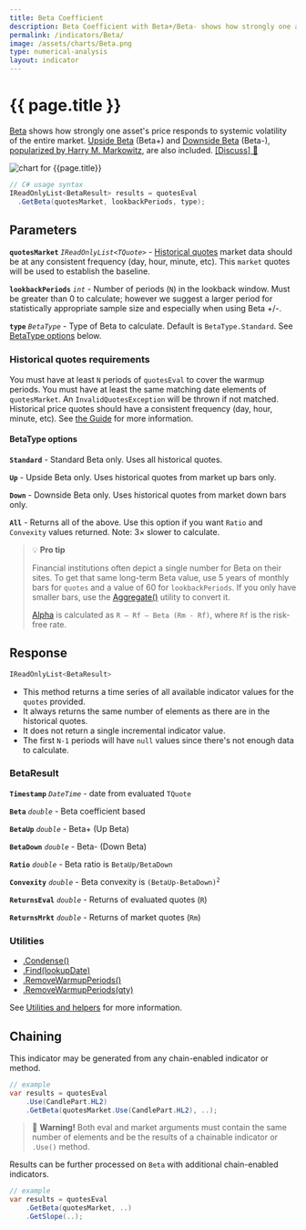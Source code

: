 ```yaml
---
title: Beta Coefficient
description: Beta Coefficient with Beta+/Beta- shows how strongly one asset's price responds to systemic volatility of the entire market.  Upside Beta (Beta+) and Downside Beta (Beta-),  popularized by Harry M. Markowitz, are also included.
permalink: /indicators/Beta/
image: /assets/charts/Beta.png
type: numerical-analysis
layout: indicator
---
```


# {{ page.title }}

[Beta](https://en.wikipedia.org/wiki/Beta_(finance)) shows how strongly one asset's price responds to systemic volatility of the entire market.  [Upside Beta](https://en.wikipedia.org/wiki/Upside_beta) (Beta+) and [Downside Beta](https://en.wikipedia.org/wiki/Downside_beta) (Beta-), [popularized by Harry M. Markowitz](https://www.jstor.org/stable/j.ctt1bh4c8h), are also included.
[[Discuss] &#128172;]({{site.github.repository_url}}/discussions/268 "Community discussion about this indicator")

![chart for {{page.title}}]({{site.baseurl}}{{page.image}})

```csharp
// C# usage syntax
IReadOnlyList<BetaResult> results = quotesEval
  .GetBeta(quotesMarket, lookbackPeriods, type);
```

## Parameters

**`quotesMarket`** _`IReadOnlyList<TQuote>`_ - [Historical quotes]({{site.baseurl}}/guide/#historical-quotes) market data should be at any consistent frequency (day, hour, minute, etc).  This `market` quotes will be used to establish the baseline.

**`lookbackPeriods`** _`int`_ - Number of periods (`N`) in the lookback window.  Must be greater than 0 to calculate; however we suggest a larger period for statistically appropriate sample size and especially when using Beta +/-.

**`type`** _`BetaType`_ -  Type of Beta to calculate.  Default is `BetaType.Standard`. See [BetaType options](#betatype-options) below.

### Historical quotes requirements

You must have at least `N` periods of `quotesEval` to cover the warmup periods.  You must have at least the same matching date elements of `quotesMarket`.  An `InvalidQuotesException` will be thrown if not matched.  Historical price quotes should have a consistent frequency (day, hour, minute, etc).  See [the Guide]({{site.baseurl}}/guide/#historical-quotes) for more information.

#### BetaType options

**`Standard`** - Standard Beta only.  Uses all historical quotes.

**`Up`** - Upside Beta only.  Uses historical quotes from market up bars only.

**`Down`** - Downside Beta only.  Uses historical quotes from market down bars only.

**`All`** - Returns all of the above.  Use this option if you want `Ratio` and `Convexity` values returned.  Note: 3× slower to calculate.

> &#128161; **Pro tip**
>
> Financial institutions often depict a single number for Beta on their sites.  To get that same long-term Beta value, use 5 years of monthly bars for `quotes` and a value of 60 for `lookbackPeriods`.  If you only have smaller bars, use the [Aggregate()]({{site.baseurl}}/utilities#resize-quote-history) utility to convert it.
>
> [Alpha](https://en.wikipedia.org/wiki/Alpha_(finance)) is calculated as `R – Rf – Beta (Rm - Rf)`, where `Rf` is the risk-free rate.

## Response

```csharp
IReadOnlyList<BetaResult>
```

- This method returns a time series of all available indicator values for the `quotes` provided.
- It always returns the same number of elements as there are in the historical quotes.
- It does not return a single incremental indicator value.
- The first `N-1` periods will have `null` values since there's not enough data to calculate.

### BetaResult

**`Timestamp`** _`DateTime`_ - date from evaluated `TQuote`

**`Beta`** _`double`_ - Beta coefficient based

**`BetaUp`** _`double`_ - Beta+ (Up Beta)

**`BetaDown`** _`double`_ - Beta- (Down Beta)

**`Ratio`** _`double`_ - Beta ratio is `BetaUp/BetaDown`

**`Convexity`** _`double`_ - Beta convexity is <code>(BetaUp-BetaDown)<sup>2</sup></code>

**`ReturnsEval`** _`double`_ - Returns of evaluated quotes (`R`)

**`ReturnsMrkt`** _`double`_ - Returns of market quotes (`Rm`)

### Utilities

- [.Condense()]({{site.baseurl}}/utilities#condense)
- [.Find(lookupDate)]({{site.baseurl}}/utilities#find-indicator-result-by-date)
- [.RemoveWarmupPeriods()]({{site.baseurl}}/utilities#remove-warmup-periods)
- [.RemoveWarmupPeriods(qty)]({{site.baseurl}}/utilities#remove-warmup-periods)

See [Utilities and helpers]({{site.baseurl}}/utilities#utilities-for-indicator-results) for more information.

## Chaining

This indicator may be generated from any chain-enabled indicator or method.

```csharp
// example
var results = quotesEval
    .Use(CandlePart.HL2)
    .GetBeta(quotesMarket.Use(CandlePart.HL2), ..);
```

> &#128681; **Warning!** Both eval and market arguments must contain the same number of elements and be the results of a chainable indicator or `.Use()` method.

Results can be further processed on `Beta` with additional chain-enabled indicators.

```csharp
// example
var results = quotesEval
    .GetBeta(quotesMarket, ..)
    .GetSlope(..);
```
